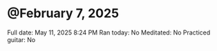 # @February 7, 2025

Full date: May 11, 2025 8:24 PM
Ran today: No
Meditated: No
Practiced guitar: No